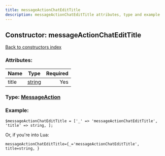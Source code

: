 ```yaml
---
title: messageActionChatEditTitle
description: messageActionChatEditTitle attributes, type and example
---
```

## Constructor: messageActionChatEditTitle  
[Back to constructors index](index.md)



### Attributes:

| Name     |    Type       | Required |
|----------|:-------------:|---------:|
|title|[string](../types/string.md) | Yes|



### Type: [MessageAction](../types/MessageAction.md)


### Example:

```
$messageActionChatEditTitle = ['_' => 'messageActionChatEditTitle', 'title' => string, ];
```  

Or, if you're into Lua:  


```
messageActionChatEditTitle={_='messageActionChatEditTitle', title=string, }

```


